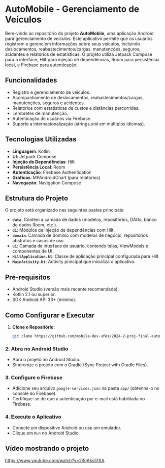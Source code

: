 # AutoMobile - Gerenciamento de Veículos

Bem-vindo ao repositório do projeto **AutoMobile**, uma aplicação Android para gerenciamento de veículos. Este aplicativo permite que os usuários registrem e gerenciem informações sobre seus veículos, incluindo deslocamentos, reabastecimentos/cargas, manutenções, seguros, acidentes e relatórios de estatísticas. O projeto utiliza Jetpack Compose para a interface, Hilt para injeção de dependências, Room para persistência local, e Firebase para autenticação.

## Funcionalidades
- Registro e gerenciamento de veículos.
- Acompanhamento de deslocamentos, reabastecimentos/cargas, manutenções, seguros e acidentes.
- Relatórios com estatísticas de custos e distâncias percorridas.
- Lembretes de manutenção.
- Autenticação de usuários via Firebase.
- Suporte a internacionalização (strings.xml em múltiplos idiomas).

## Tecnologias Utilizadas
- **Linguagem**: Kotlin
- **UI**: Jetpack Compose
- **Injeção de Dependências**: Hilt
- **Persistência Local**: Room
- **Autenticação**: Firebase Authentication
- **Gráficos**: MPAndroidChart (para relatórios)
- **Navegação**: Navigation Compose

## Estrutura do Projeto
O projeto está organizado nas seguintes pastas principais:

- **`data`**: Contém a camada de dados (modelos, repositórios, DAOs, banco de dados Room, etc.).
- **`di`**: Módulos de injeção de dependências com Hilt.
- **`domain`**: Camada de domínio com modelos de negócio, repositórios abstratos e casos de uso.
- **`ui`**: Camada de interface do usuário, contendo telas, ViewModels e componentes de UI.
- **`HiltApplication.kt`**: Classe de aplicação principal configurada para Hilt.
- **`MainActivity.kt`**: Activity principal que inicializa o aplicativo.

## Pré-requisitos
- Android Studio (versão mais recente recomendada).
- Kotlin 2.1 ou superior.
- SDK Android API 33+ (mínimo).

## Como Configurar e Executar
1. **Clone o Repositório**:
   ```bash
   git clone https://github.com/mobile-dev-ufes/2024-2-proj-final-automobile.git

### 2. Abra no Android Studio
- Abra o projeto no Android Studio.
- Sincronize o projeto com o Gradle (Sync Project with Gradle Files).

### 3. Configure o Firebase
- Adicione seu arquivo `google-services.json` na pasta `app/` (obtenha-o no console do Firebase).
- Certifique-se de que a autenticação por e-mail está habilitada no Firebase.

### 4. Execute o Aplicativo
- Conecte um dispositivo Android ou use um emulador.
- Clique em `Run` no Android Studio.

## Vídeo mostrando o projeto
https://www.youtube.com/watch?v=2iSjAks51XA